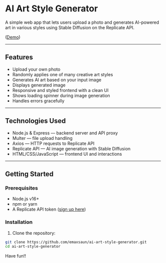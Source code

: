 # AI Art Style Generator

A simple web app that lets users upload a photo and generates AI-powered art in various styles using Stable Diffusion on the Replicate API.

([Demo](https://ai-art-style-generator-production.up.railway.app/))

---

## Features

- Upload your own photo
- Randomly applies one of many creative art styles
- Generates AI art based on your input image
- Displays generated image
- Responsive and styled frontend with a clean UI
- Shows loading spinner during image generation
- Handles errors gracefully

---

## Technologies Used

- Node.js & Express — backend server and API proxy
- Multer — file upload handling
- Axios — HTTP requests to Replicate API
- Replicate API — AI image generation with Stable Diffusion
- HTML/CSS/JavaScript — frontend UI and interactions

---

## Getting Started

### Prerequisites

- Node.js v16+
- npm or yarn
- A Replicate API token ([sign up here](https://replicate.com/signup))

### Installation

1. Clone the repository:

```bash
git clone https://github.com/emaxsaun/ai-art-style-generator.git
cd ai-art-style-generator
```

Have fun!!